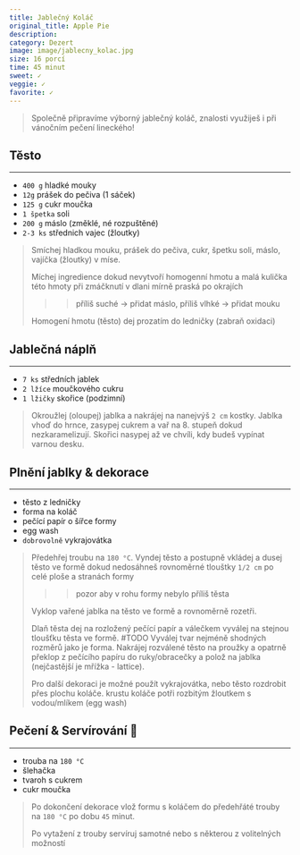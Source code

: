 ```yaml
---
title: Jablečný Koláč
original_title: Apple Pie
description: 
category: Dezert
image: image/jablecny_kolac.jpg
size: 16 porcí
time: 45 minut
sweet: ✓
veggie: ✓
favorite: ✓
---
```


> Společně připravíme výborný jablečný koláč, znalosti využiješ i při vánočním pečení lineckého!

## Těsto

---

* `400 g` hladké mouky
* `12g` prášek do pečiva (1 sáček)
* `125 g` cukr moučka
* `1 špetka` soli
* `200 g` máslo (změklé, né rozpuštěné)
* `2-3 ks` střednich vajec (žloutky)

> Smíchej hladkou mouku, prášek do pečiva, cukr, špetku soli, máslo, vajíčka (žloutky) v míse.
>
> Míchej ingredience dokud nevytvoří homogenní hmotu a malá kulička této hmoty při zmáčknutí v dlani mírně praská po okrajích 
>
>>> příliš suché → přidat máslo, příliš vlhké → přidat mouku
>
> Homogení hmotu (těsto) dej prozatím do ledničky (zabraň oxidaci)

## Jablečná náplň

---

* `7 ks` středních jablek
* `2 lžíce` moučkového cukru
* `1 lžičky` skořice (podzimní)

> Okroužlej (oloupej) jablka a nakrájej na nanejvýš `2 cm` kostky. Jablka vhoď do hrnce, zasypej cukrem a vař na 8. stupeň dokud nezkaramelizují.
> Skořici nasypej až ve chvíli, kdy budeš vypínat varnou desku.

## Plnění jablky & dekorace

---

* těsto z ledničky
* forma na koláč
* pečící papír o šířce formy
* egg wash
* `dobrovolně` vykrajovátka

> Předehřej troubu na `180 °C`.
> Vyndej těsto a postupně vkládej a dusej těsto ve formě dokud nedosáhneš rovnoměrné tlouštky `1/2 cm` po celé ploše a stranách formy
>
>>> pozor aby v rohu formy nebylo příliš těsta
>
> Vyklop vařené jablka na těsto ve formě a rovnoměrně rozetři.
>
> Dlaň těsta dej na rozložený pečící papír a válečkem vyválej na stejnou tloušťku těsta ve formě. #TODO Vyválej tvar nejméně shodných rozměrů jako je forma. Nakrájej rozválené těsto na proužky a opatrně překlop z pečícího papíru do ruky/obracečky a polož na jablka (nejčastější je mřížka - lattice).
>
> Pro další dekoraci je možné použít vykrajovátka, nebo těsto rozdrobit přes plochu koláče.
> krustu koláče potři rozbitým žloutkem s vodou/mlíkem (egg wash)

## Pečení & Servírování 🥧

---
* trouba na `180 °C`
* šlehačka
* tvaroh s cukrem
* cukr moučka

> Po dokončení dekorace vlož formu s koláčem do předehřáté trouby na `180 °C` po dobu `45` minut.
>
> Po vytažení z trouby servíruj samotné nebo s některou z volitelných možností
